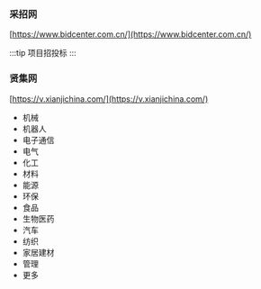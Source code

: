 ### 采招网

[https://www.bidcenter.com.cn/](https://www.bidcenter.com.cn/)


:::tip
项目招投标
:::

### 贤集网

[https://v.xianjichina.com/](https://v.xianjichina.com/)

- 机械
- 机器人
- 电子通信
- 电气
- 化工
- 材料
- 能源
- 环保
- 食品
- 生物医药
- 汽车
- 纺织
- 家居建材
- 管理
- 更多